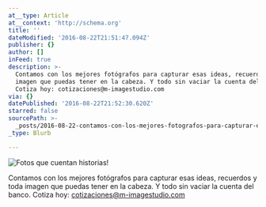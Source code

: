 ```yaml
---
at__type: Article
at__context: 'http://schema.org'
title: ''
dateModified: '2016-08-22T21:51:47.094Z'
publisher: {}
author: []
inFeed: true
description: >-
  Contamos con los mejores fotógrafos para capturar esas ideas, recuerdos y toda
  imagen que puedas tener en la cabeza. Y todo sin vaciar la cuenta del banco.
  Cotiza hoy: cotizaciones@m-imagestudio.com 
via: {}
datePublished: '2016-08-22T21:52:30.620Z'
starred: false
sourcePath: >-
  _posts/2016-08-22-contamos-con-los-mejores-fotografos-para-capturar-esas-ideas.md
_type: Blurb

---
```

![Fotos que cuentan historias!](https://the-grid-user-content.s3-us-west-2.amazonaws.com/d6a875b2-7c20-42b5-b192-cb17914fcfc6.jpg)

Contamos con los mejores fotógrafos para capturar esas ideas, recuerdos y toda imagen que puedas tener en la cabeza. Y todo sin vaciar la cuenta del banco. Cotiza hoy: cotizaciones@m-imagestudio.com